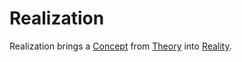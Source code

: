 # Realization

Realization brings a [Concept](600011.md) from [Theory](7000001.md) into [Reality](40000.md).
